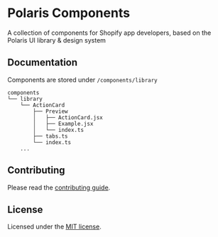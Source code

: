 # Polaris Components

A collection of components for Shopify app developers, based on the Polaris UI library & design system

## Documentation

Components are stored under `/components/library`

```
components
└── library
    └── ActionCard
        ├── Preview
        │   ├── ActionCard.jsx
        │   ├── Example.jsx
        │   └── index.ts
        ├── tabs.ts
        └── index.ts
    ...    
```

## Contributing

Please read the [contributing guide](/CONTRIBUTING.md).

## License

Licensed under the [MIT license](https://github.com/RAAbbott/polaris-components/blob/main/LICENSE.md).
